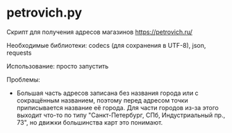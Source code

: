 # petrovich.py
Скрипт для получения адресов магазинов https://petrovich.ru/

Необходимые библиотеки: codecs (для сохранения в UTF-8), json, requests

Использование: просто запустить

Проблемы:
- Большая часть адресов записана без названия города или с сокращённым названием, поэтому перед адресом точки приписывается название её города. Для части городов из-за этого выходит что-то по типу "Санкт-Петербург, СПб, Индустриальный пр., 73", но движки большинства карт это понимают.
